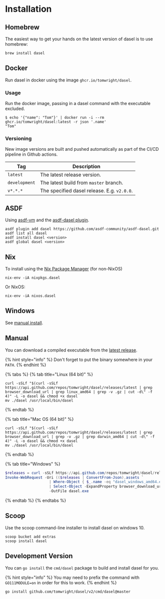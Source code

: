 # Installation



## Homebrew

The easiest way to get your hands on the latest version of dasel is to use homebrew:

```shell
brew install dasel
```

## Docker

Run dasel in docker using the image `ghcr.io/tomwright/dasel`.

### Usage

Run the docker image, passing in a dasel command with the executable excluded.

```shell
$ echo '{"name": "Tom"}' | docker run -i --rm ghcr.io/tomwright/dasel:latest -r json '.name'
"Tom"
```

### Versioning

New image versions are built and pushed automatically as part of the CI/CD pipeline in Github actions.

| Tag           | Description                                 |
| ------------- | ------------------------------------------- |
| `latest`      | The latest release version.                 |
| `development` | The latest build from `master` branch.      |
| `v*.*.*`      | The specified dasel release. E.g. `v2.0.0`. |

## ASDF

Using [asdf-vm](https://asdf-vm.com) and the [asdf-dasel plugin](https://github.com/asdf-community/asdf-dasel?ts=4).

```shell
asdf plugin add dasel https://github.com/asdf-community/asdf-dasel.git
asdf list all dasel
asdf install dasel <version>
asdf global dasel <version>
```

## Nix

To install using the [Nix Package Manager](https://nixos.org) (for non-NixOS)

```shell
nix-env -iA nixpkgs.dasel
```

Or NixOS:

```shell
nix-env -iA nixos.dasel
```

## Windows

See [manual install](installation.md#manual).

## Manual

You can download a compiled executable from the [latest release](https://github.com/TomWright/dasel/releases/latest).

{% hint style="info" %}
Don't forget to put the binary somewhere in your `PATH`.
{% endhint %}

{% tabs %}
{% tab title="Linux (64 bit)" %}
```
curl -sSLf "$(curl -sSLf https://api.github.com/repos/tomwright/dasel/releases/latest | grep browser_download_url | grep linux_amd64 | grep -v .gz | cut -d\" -f 4)" -L -o dasel && chmod +x dasel
mv ./dasel /usr/local/bin/dasel
```
{% endtab %}

{% tab title="Mac OS (64 bit)" %}
```
curl -sSLf "$(curl -sSLf https://api.github.com/repos/tomwright/dasel/releases/latest | grep browser_download_url | grep -v .gz | grep darwin_amd64 | cut -d\" -f 4)" -L -o dasel && chmod +x dasel
mv ./dasel /usr/local/bin/dasel
```
{% endtab %}

{% tab title="Windows" %}
```powershell
$releases = curl -sSLf https://api.github.com/repos/tomwright/dasel/releases/latest
Invoke-WebRequest -Uri (($releases | ConvertFrom-Json).assets `
                    | Where-Object { $_.name -eq "dasel_windows_amd64.exe" } `
                    | Select-Object -ExpandProperty browser_download_url) `
                    -OutFile dasel.exe
```
{% endtab %}
{% endtabs %}

## Scoop

Use the scoop command-line installer to install dasel on windows 10.

```shell
scoop bucket add extras
scoop install dasel
```

## Development Version

You can `go install` the `cmd/dasel` package to build and install dasel for you.

{% hint style="info" %}
You may need to prefix the command with `GO111MODULE=on` in order for this to work.
{% endhint %}

```
go install github.com/tomwright/dasel/v2/cmd/dasel@master
```
